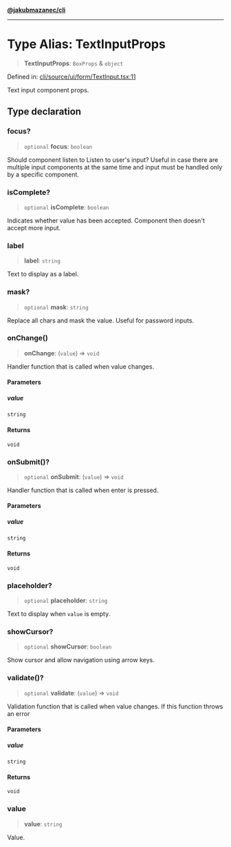 [**@jakubmazanec/cli**](../README.md)

---

# Type Alias: TextInputProps

> **TextInputProps**: `BoxProps` & `object`

Defined in:
[cli/source/ui/form/TextInput.tsx:11](https://github.com/jakubmazanec/tools/blob/4a8f82fa13ce52bb52e412e9ac98b543cce14fc2/packages/cli/source/ui/form/TextInput.tsx#L11)

Text input component props.

## Type declaration

### focus?

> `optional` **focus**: `boolean`

Should component listen to Listen to user's input? Useful in case there are multiple input
components at the same time and input must be handled only by a specific component.

### isComplete?

> `optional` **isComplete**: `boolean`

Indicates whether value has been accepted. Component then doesn't accept more input.

### label

> **label**: `string`

Text to display as a label.

### mask?

> `optional` **mask**: `string`

Replace all chars and mask the value. Useful for password inputs.

### onChange()

> **onChange**: (`value`) => `void`

Handler function that is called when value changes.

#### Parameters

##### value

`string`

#### Returns

`void`

### onSubmit()?

> `optional` **onSubmit**: (`value`) => `void`

Handler function that is called when enter is pressed.

#### Parameters

##### value

`string`

#### Returns

`void`

### placeholder?

> `optional` **placeholder**: `string`

Text to display when `value` is empty.

### showCursor?

> `optional` **showCursor**: `boolean`

Show cursor and allow navigation using arrow keys.

### validate()?

> `optional` **validate**: (`value`) => `void`

Validation function that is called when value changes. If this function throws an error

#### Parameters

##### value

`string`

#### Returns

`void`

### value

> **value**: `string`

Value.
